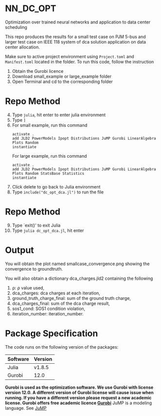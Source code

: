 # NN_DC_OPT
Optimization over trained neural networks and application to data center scheduling

This repo produces the results for a small test case on PJM 5-bus and larger test case on IEEE 118 system of dca solution application on data center allocation.

Make sure to active project environment using `Project.toml` and `Manifest.toml` located in the folder.
To run this code, follow the instruction

1. Obtain the Gurobi licence
2. Download small_example or large_example folder
4. Open Terminal and cd to the corresponding folder

# Repo Method
4. Type `julia`, hit enter to enter julia environment
5. Type `]`
6. For small example, run this command
   ```
   activate .
   add JLD2 PowerModels Ipopt Distributions JuMP Gurobi LinearAlgebra Plots Random
   instantiate
     ```
   For large example, run this command
   ```
   activate .
   add JLD2 PowerModels Ipopt Distributions JuMP Gurobi LinearAlgebra Plots Random StatsBase Statistics
   instantiate
     ```
8. Click delete to go back to Julia environment
9. Type `include("dc_opt_dca.jl")` to run the file

# Repo Method
9. Type `exit()' to exit Julia
10. Type `julia dc_opt_dca.jl`, hit enter
# Output
You will obtain the plot named smallcase_convergence.png showing the convergence to groundtruth.

You will also obtain a dictionary dca_charges.jld2 containing the following 
1. ρ:                             ρ value used,
2. dca_charges:                   dca charges at each iteration,
3. ground_truth_charge_final:     sum of the ground truth charge,
4. dca_charges_final:             sum of the dca charge result,
5. sos1_cond:                     SOS1 condition violation,
6. iteration_number:              iteration_number.




# Package Specification

The code runs on the following version of the packages:

| Software   | Version 
|------------|-----------|
| Julia      | v1.8.5    |
| Gurobi     | 12.0      | 



**Gurobi is used as the optimization software. We use Gurobi with license version 12.0. A different version of Gurobi license will cause issue when running. If you have a different version please request a new academic license. Gurobi offers free academic licence [Gurobi](https://www.gurobi.com)**
JuMP is a modeling language. See [JuMP](https://github.com/jump-dev/JuMP.jl)
